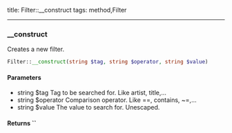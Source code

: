 title: Filter::__construct
tags: method,Filter

---

<div class="method">
<h3 class="method-name">__construct</h3>
<p>Creates a new filter.</p>

```php
Filter::__construct(string $tag, string $operator, string $value)
```

#### Parameters

*  string $tag Tag to be searched for. Like artist, title,...
*  string $operator Comparison operator. Like ==, contains, ~=,...
*  string $value The value to search for. Unescaped.


#### Returns ``



</div>
